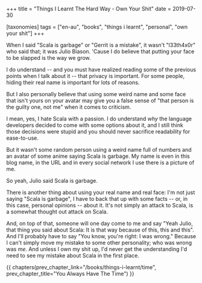 +++
title = "Things I Learnt The Hard Way - Own Your Shit"
date = 2019-07-30

[taxonomies]
tags = ["en-au", "books", "things i learnt", "personal", "own your shit"]
+++

When I said "Scala is garbage" or "Gerrit is a mistake", it wasn't "l33th4x0r"
who said that; it was Julio Biason. 'Cause I do believe that putting your face
to be slapped is the way we grow.

<!-- more -->

I do understand -- and you must have realized reading some of the previous
points when I talk about it -- that privacy is important. For some people,
hiding their real name is important for lots of reasons.

But I also personally believe that using some weird name and some face that
isn't yours on your avatar may give you a false sense of "that person is the
guilty one, not me" when it comes to criticism.

I mean, yes, I hate Scala with a passion. I do understand _why_ the language
developers decided to come with some options about it, and I still think those
decisions were stupid and you should never sacrifice readability for
ease-to-use.

But it wasn't some random person using a weird name full of numbers and an
avatar of some anime saying Scala is garbage. My name is even in this blog
name, in the URL and in every social network I use there is a picture of me.

So yeah, Julio said Scala is garbage.

There is another thing about using your real name and real face: I'm not just
saying "Scala is garbage", I have to back that up with some facts -- or, in
this case, personal opinions -- about it. It's not simply an attack to Scala,
is a somewhat thought out attack on Scala.

And, on top of that, someone will one day come to me and say "Yeah Julio, that
thing you said about Scala: It is that way because of this, this and this".
And I'll probably have to say "You know, you're right: I was wrong." Because I
can't simply move my mistake to some other personality; who was wrong was
_me_. And unless I own my shit up, I'd never get the understanding I'd need to
see my mistake about Scala in the first place.

{{ chapters(prev_chapter_link="/books/things-i-learnt/time", prev_chapter_title="You Always Have The Time") }}
